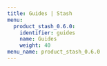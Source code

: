 ```yaml
---
title: Guides | Stash
menu:
  product_stash_0.6.0:
    identifier: guides
    name: Guides
    weight: 40
menu_name: product_stash_0.6.0
---
```


